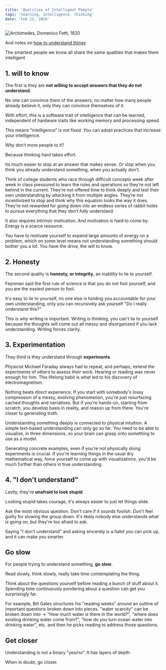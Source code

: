 ```yaml
---
title: 'Qualities of Intelligent People'
tags: 'learning, intelligence, thinking'
date: 'Feb 12, 2024'
---
```


![Archimedes, Domenico Fetti, 1620](/images/archimedes.jpeg)

And notes on [how to understand things](https://nabeelqu.substack.com/p/understanding)

The smartest people we know all share the same qualities that makes them intelligent

## 1. will to know

The first is they are **not willing to accept answers that they do not understand**.

No one can convince them of the answers, no matter how many people already believe it, only they can convince themselves of it.

With effort, this is a software trait of intelligence that can be learned, independent of hardware traits like working memory and processing speed.

This means “intelligence” is not fixed. You can adopt practices that increase your intelligence.

Why don’t more people to it?

Because thinking hard takes effort.

Its much easier to stop at an answer that makes sense. Or stop when you think you already understand something, when you actually don’t.

Think of college students who race through difficult concepts week after week in class pressured to learn the rules and operations so they’re not left behind in the current. They’re not offered time to think deeply and test their own understanding by attacking it from multiple angles. They’re not incentivized to stop and think why this equation looks the way it does. They’re not rewarded for going down into an endless series of rabbit holes to pursue everything that they don’t fully understand.

It also requires intrinsic motivation. And motivation is hard to come by. Energy is a scarce resource.

You have to motivate yourself to expend large amounts of energy on a problem, which on some level means not understanding something should bother you a lot. You have the drive, the will to know.

## 2. Honesty

The second quality is **honesty, or integrity**, an inability to lie to yourself.

Feynman said the first rule of science is that you do not fool yourself, and you are the easiest person to fool.

It's easy to lie to yourself, no one else is holding you accountable for your own understanding, only you can recursively ask yourself "Do I really understand this?"

This is why writing is important. Writing is thinking, you can't lie to yourself because the thoughts will come out all messy and disorganized if you lack understanding. Writing forces clarity.

## 3. Experimentation

They third is they understand through **experiments**.

Physicist Michael Faraday always had to repeat, and perhaps, extend the experiments of others to assess their work. Hearing or reading was never enough for him. This lifelong habit is what led to his discovery of electromagnetism.

Nothing beats direct experience. If you start with somebody's lossy compression of a messy, evolving phenomenon, you're just resurfacing cached thoughts and narratives. But if you're hands-on, starting from scratch, you develop basis in reality, and reason up from there. You're closer to generating truth.

Understanding something deeply is connected to physical intuition. A simple text-based understanding can only go so far. You need to be able to visualize, in three dimensions, so your brain can grasp onto something to use as a model.

Generating concrete examples, even if you're not physically doing experiments is crucial. If you're learning things in the usual dry mathematical way, force yourself to come up with visualizations, you'd be much further than others in true understanding.

## 4. "I don't understand"

Lastly, they're **unafraid to look stupid**.

Looking stupid takes courage, it's always easier to just let things slide.

Ask the most obvious question. Don't care if it sounds foolish. Don't feel guilty for slowing the group down. It's likely nobody else understands what is going on, but they're too afraid to ask.

Saying "I don't understand" and asking sincerely is a habit you can pick up, and it can make you smarter.

## Go slow

For people trying to understand something, **go slow**.

Read slowly, think slowly, really take time contemplating the thing.

Think about the questions yourself before reading a bunch of stuff about it. Spending time continuously pondering about a question can get you surprisingly far.

For example, Bill Gates structures his "reading weeks" around an outline of important questions broken down into pieces. "water scarcity" can be broken down into -> "How much water is there in the world?", "where does existing drinking water come from?", "how do you turn ocean water into drinking water", etc. and then he picks reading to address those questions.

## Get closer

Understanding is not a binary "yes/no". It has layers of depth

When in doubt, go closer.
